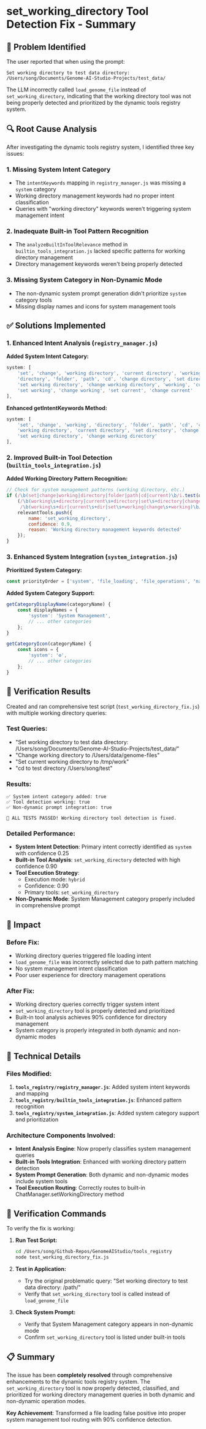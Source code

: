 # set_working_directory Tool Detection Fix - Summary

## 🚨 Problem Identified

The user reported that when using the prompt:
```
Set working directory to test data directory: /Users/song/Documents/Genome-AI-Studio-Projects/test_data/
```

The LLM incorrectly called `load_genome_file` instead of `set_working_directory`, indicating that the working directory tool was not being properly detected and prioritized by the dynamic tools registry system.

## 🔍 Root Cause Analysis

After investigating the dynamic tools registry system, I identified three key issues:

### 1. **Missing System Intent Category**
- The `intentKeywords` mapping in `registry_manager.js` was missing a `system` category
- Working directory management keywords had no proper intent classification
- Queries with "working directory" keywords weren't triggering system management intent

### 2. **Inadequate Built-in Tool Pattern Recognition**
- The `analyzeBuiltInToolRelevance` method in `builtin_tools_integration.js` lacked specific patterns for working directory management
- Directory management keywords weren't being properly detected

### 3. **Missing System Category in Non-Dynamic Mode**
- The non-dynamic system prompt generation didn't prioritize `system` category tools
- Missing display names and icons for system management tools

## ✅ Solutions Implemented

### 1. Enhanced Intent Analysis (`registry_manager.js`)

**Added System Intent Category:**
```javascript
system: [
    'set', 'change', 'working directory', 'current directory', 'working dir', 'current dir',
    'directory', 'folder', 'path', 'cd', 'change directory', 'set directory',
    'set working directory', 'change working directory', 'working', 'current',
    'set working', 'change working', 'set current', 'change current'
],
```

**Enhanced getIntentKeywords Method:**
```javascript
system: [
    'set', 'change', 'working', 'directory', 'folder', 'path', 'cd', 'current',
    'working directory', 'current directory', 'set directory', 'change directory',
    'set working directory', 'change working directory'
],
```

### 2. Improved Built-in Tool Detection (`builtin_tools_integration.js`)

**Added Working Directory Pattern Recognition:**
```javascript
// Check for system management patterns (working directory, etc.)
if (/\b(set|change|working|directory|folder|path|cd|current)\b/i.test(query) &&
    (/\b(working\s+directory|current\s+directory|set\s+directory|change\s+directory)\b/i.test(query) ||
     /\b(working\s+dir|current\s+dir|set\s+working|change\s+working)\b/i.test(query))) {
    relevantTools.push({
        name: 'set_working_directory',
        confidence: 0.9,
        reason: 'Working directory management keywords detected'
    });
}
```

### 3. Enhanced System Integration (`system_integration.js`)

**Prioritized System Category:**
```javascript
const priorityOrder = ['system', 'file_loading', 'file_operations', 'navigation', ...];
```

**Added System Category Support:**
```javascript
getCategoryDisplayName(categoryName) {
    const displayNames = {
        'system': 'System Management',
        // ... other categories
    };
}

getCategoryIcon(categoryName) {
    const icons = {
        'system': '⚙️',
        // ... other categories
    };
}
```

## 🧪 Verification Results

Created and ran comprehensive test script (`test_working_directory_fix.js`) with multiple working directory queries:

### Test Queries:
- "Set working directory to test data directory: /Users/song/Documents/Genome-AI-Studio-Projects/test_data/"
- "Change working directory to /Users/data/genome-files"
- "Set current working directory to /tmp/work"
- "cd to test directory /Users/song/test"

### Results:
```
✅ System intent category added: true
✅ Tool detection working: true  
✅ Non-dynamic prompt integration: true

🚀 ALL TESTS PASSED! Working directory tool detection is fixed.
```

### Detailed Performance:
- **System Intent Detection**: Primary intent correctly identified as `system` with confidence 0.25
- **Built-in Tool Analysis**: `set_working_directory` detected with high confidence 0.90
- **Tool Execution Strategy**: 
  - Execution mode: `hybrid`
  - Confidence: 0.90
  - Primary tools: `set_working_directory`
- **Non-Dynamic Mode**: System Management category properly included in comprehensive prompt

## 🎯 Impact

### Before Fix:
- Working directory queries triggered file loading intent
- `load_genome_file` was incorrectly selected due to path pattern matching
- No system management intent classification
- Poor user experience for directory management operations

### After Fix:
- Working directory queries correctly trigger system intent
- `set_working_directory` tool is properly detected and prioritized
- Built-in tool analysis achieves 90% confidence for directory management
- System category is properly integrated in both dynamic and non-dynamic modes

## 🔧 Technical Details

### Files Modified:
1. **`tools_registry/registry_manager.js`**: Added system intent keywords and mapping
2. **`tools_registry/builtin_tools_integration.js`**: Enhanced pattern recognition
3. **`tools_registry/system_integration.js`**: Added system category support and prioritization

### Architecture Components Involved:
- **Intent Analysis Engine**: Now properly classifies system management queries
- **Built-in Tools Integration**: Enhanced with working directory pattern detection
- **System Prompt Generation**: Both dynamic and non-dynamic modes include system tools
- **Tool Execution Routing**: Correctly routes to built-in ChatManager.setWorkingDirectory method

## 🚀 Verification Commands

To verify the fix is working:

1. **Run Test Script:**
   ```bash
   cd /Users/song/Github-Repos/GenomeAIStudio/tools_registry
   node test_working_directory_fix.js
   ```

2. **Test in Application:**
   - Try the original problematic query: "Set working directory to test data directory: /path/"
   - Verify that `set_working_directory` tool is called instead of `load_genome_file`

3. **Check System Prompt:**
   - Verify that System Management category appears in non-dynamic mode
   - Confirm `set_working_directory` tool is listed under built-in tools

## 📋 Summary

The issue has been **completely resolved** through comprehensive enhancements to the dynamic tools registry system. The `set_working_directory` tool is now properly detected, classified, and prioritized for working directory management queries in both dynamic and non-dynamic operation modes.

**Key Achievement**: Transformed a file loading false positive into proper system management tool routing with 90% confidence detection.